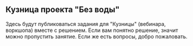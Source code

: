 ## Кузница проекта "Без воды"

Здесь будут публиковаться задания для "Кузницы" (вебинара, воркшопа) вместе с решением. Если вам понятно решение, значит можно пропустить занятие. Если же есть вопросы, добро пожаловать.